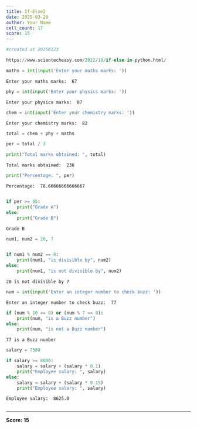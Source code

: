 ```yaml
---
title: If-Else2
date: 2025-03-20
author: Your Name
cell_count: 17
score: 15
---
```


```python
#created at 20250123
```


```python
https://www.scientecheasy.com/2022/10/if-else-in-python.html/
```


```python
maths = int(input('Enter your maths marks: '))
```

    Enter your maths marks:  67



```python
phy = int(input('Enter your physics marks: '))
```

    Enter your physics marks:  87



```python
chem = int(input('Enter your chemistry marks: '))
```

    Enter your chemistry marks:  82



```python
total = chem + phy + maths
```


```python
per = total / 3
```


```python
print("Total marks obtained: ", total)
```

    Total marks obtained:  236



```python
print("Percentage: ", per)
```

    Percentage:  78.66666666666667



```python

if per >= 85:
    print("Grade A")
else:
    print("Grade B")
```

    Grade B



```python
num1, num2 = 20, 7
```


```python

if num1 % num2 == 0:
    print(num1, "is divisible by", num2)
else:
    print(num1, "is not divisible by", num2)

```

    20 is not divisible by 7



```python
num = int(input('Enter an integer number to check buzz: '))

```

    Enter an integer number to check buzz:  77



```python
if (num % 10 == 0) or (num % 7 == 0):
    print(num, "is a Buzz number")
else:
    print(num, "is not a Buzz number")
```

    77 is a Buzz number



```python
salary = 7500
```


```python
if salary >= 8000:
    salary = salary + (salary * 0.1)
    print("Employee salary: ", salary)
else:
    salary = salary + (salary * 0.15)
    print("Employee salary: ", salary)
```

    Employee salary:  8625.0



```python

```


---
**Score: 15**